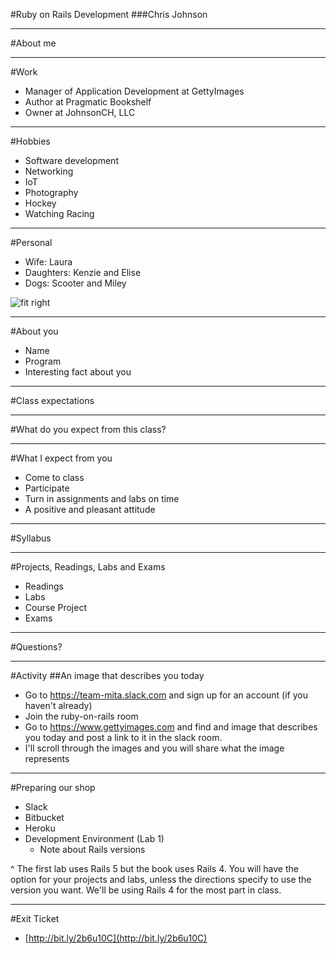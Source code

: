#Ruby on Rails Development
###Chris Johnson

---
#About me

---
#Work
* Manager of Application Development at GettyImages
* Author at Pragmatic Bookshelf
* Owner at JohnsonCH, LLC

---
#Hobbies
* Software development
* Networking
* IoT
* Photography
* Hockey
* Watching Racing

---
#Personal
* Wife: Laura
* Daughters: Kenzie and Elise
* Dogs: Scooter and Miley

![fit right](https://dl.dropboxusercontent.com/s/ytbuugn4f99shm8/2016-08-18%20at%209.34%20PM.png)

---
#About you
* Name
* Program
* Interesting fact about you

---
#Class expectations

---
#What do you expect from this class?

---
#What I expect from you
* Come to class
* Participate
* Turn in assignments and labs on time
* A positive and pleasant attitude

---
#Syllabus

---
#Projects, Readings, Labs and Exams
* Readings
* Labs
* Course Project
* Exams

---
#Questions?

---
#Activity
##An image that describes you today
* Go to https://team-mita.slack.com and sign up for an account (if you haven't already)
* Join the ruby-on-rails room
* Go to https://www.gettyimages.com and find and image that describes you today and post a link to it
  in the slack room.
* I'll scroll through the images and you will share what the image represents

---

#Preparing our shop
* Slack 
* Bitbucket
* Heroku
* Development Environment (Lab 1)
  * Note about Rails versions

^ The first lab uses Rails 5 but the book uses Rails 4.  You will have the option for your projects and labs, unless the directions specify to use the version you want.  We'll be using Rails 4 for the most part in class.  

---
#Exit Ticket
* [http://bit.ly/2b6u10C](http://bit.ly/2b6u10C)
